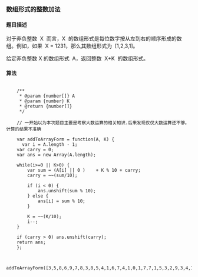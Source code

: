 ### 数组形式的整数加法

#### 题目描述

对于非负整数  X  而言，X  的数组形式是每位数字按从左到右的顺序形成的数组。例如，如果  X = 1231，那么其数组形式为  [1,2,3,1]。

给定非负整数 X 的数组形式  A，返回整数  X+K  的数组形式。

#### 算法

```

    /**
     * @param {number[]} A
     * @param {number} K
     * @return {number[]}
     */

    // 一开始以为本次题目主要是考察大数运算的相关知识.后来发现仅仅大数运算还不够。计算的结果不准确

    var addToArrayForm = function(A, K) {
      var i = A.length - 1;
    var carry = 0;
    var ans = new Array(A.length);

    while(i>=0 || K>0) {
        var sum = (A[i] || 0 )    + K % 10 + carry;
        carry = ~~(sum/10);

        if (i < 0) {
            ans.unshift(sum % 10);
        } else {
            ans[i] = sum % 10;
        }

        K = ~~(K/10);
        i--;
    }

    if (carry > 0) ans.unshift(carry);
    return ans;
    };


    addToArrayForm([3,5,8,6,9,7,8,3,8,5,4,1,6,7,4,1,0,1,7,7,1,5,3,2,9,3,4,1,0,5,8,6,9,9,4,8,7,0,2,8,2,4,7,0,4,4,3,7,2,2],142);

```
